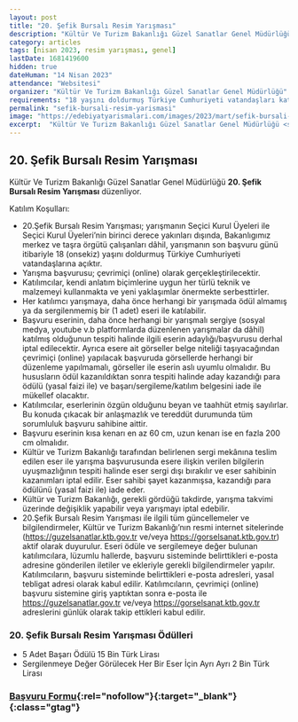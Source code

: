 ```yaml
---
layout: post
title: "20. Şefik Bursalı Resim Yarışması"
description: "Kültür Ve Turizm Bakanlığı Güzel Sanatlar Genel Müdürlüğü '20. Şefik Bursalı Resim Yarışması' düzenliyor."
category: articles
tags: [nisan 2023, resim yarışması, genel]
lastDate: 1681419600
hidden: true
dateHuman: "14 Nisan 2023"
attendance: "Websitesi"
organizer: "Kültür Ve Turizm Bakanlığı Güzel Sanatlar Genel Müdürlüğü"
requirements: "18 yaşını doldurmuş Türkiye Cumhuriyeti vatandaşları katılabilir."
permalink: "sefik-bursali-resim-yarismasi"
image: "https://edebiyatyarismalari.com/images/2023/mart/sefik-bursali-resim-yarismasi.jpg"
excerpt:  "Kültür Ve Turizm Bakanlığı Güzel Sanatlar Genel Müdürlüğü <strong> 20. Şefik Bursalı Resim Yarışması </strong> düzenliyor."
---
```


## 20. Şefik Bursalı Resim Yarışması
Kültür Ve Turizm Bakanlığı Güzel Sanatlar Genel Müdürlüğü **20. Şefik Bursalı Resim Yarışması** düzenliyor.  

Katılım Koşulları:
- 20.Şefik Bursalı Resim Yarışması; yarışmanın Seçici Kurul Üyeleri ile Seçici Kurul Üyeleri’nin birinci derece yakınları dışında, Bakanlıgımız merkez ve taşra örgütü çalışanları dâhil, yarışmanın son başvuru günü itibariyle 18 (onsekiz) yaşını doldurmuş Türkiye Cumhuriyeti vatandaşlarına açıktır.
- Yarışma başvurusu; çevrimiçi (online) olarak gerçekleştirilecektir.
- Katılımcılar, kendi anlatım biçimlerine uygun her türlü teknik ve malzemeyi kullanmakta ve yeni yaklaşımlar önermekte serbesttirler.
- Her katılımcı yarışmaya, daha önce herhangi bir yarışmada ödül almamış ya da sergilenmemiş bir (1 adet) eseri ile katılabilir.
- Başvuru eserinin, daha önce herhangi bir yarışmalı sergiye (sosyal medya, youtube v.b platformlarda düzenlenen yarışmalar da dâhil) katılmış olduğunun tespiti halinde ilgili eserin adaylığı/başvurusu derhal iptal edilecektir. Ayrıca esere ait görseller belge niteliği taşıyacağından çevrimiçi (online) yapılacak başvuruda görsellerde herhangi bir düzenleme yapılmamalı, görseller ile eserin aslı uyumlu olmalıdır. Bu hususların ödül kazanıldıktan sonra tespiti halinde aday kazandığı para ödülü (yasal faizi ile) ve başarı/sergileme/katılım belgesini iade ile mükellef olacaktır.
- Katılımcılar, eserlerinin özgün olduğunu beyan ve taahhüt etmiş sayılırlar. Bu konuda çıkacak bir anlaşmazlık ve tereddüt durumunda tüm sorumluluk başvuru sahibine aittir.
- Başvuru eserinin kısa kenarı en az 60 cm, uzun kenarı ise en fazla 200 cm olmalıdır.
- Kültür ve Turizm Bakanlığı tarafından belirlenen sergi mekânına teslim edilen eser ile yarışma başvurusunda esere ilişkin verilen bilgilerin uyuşmazlığının tespiti halinde eser sergi dışı bırakılır ve eser sahibinin kazanımları iptal edilir. Eser sahibi şayet kazanmışsa, kazandığı para ödülünü (yasal faizi ile) iade eder.
- Kültür ve Turizm Bakanlığı, gerekli gördüğü takdirde, yarışma takvimi üzerinde değişiklik yapabilir veya yarışmayı iptal edebilir.
- 20.Şefik Bursalı Resim Yarışması ile ilgili tüm güncellemeler ve bilgilendirmeler, Kültür ve Turizm Bakanlığı’nın resmi internet sitelerinde (https://guzelsanatlar.ktb.gov.tr ve/veya https://gorselsanat.ktb.gov.tr) aktif olarak duyurulur. Eseri ödüle ve sergilemeye değer bulunan katılımcılara, lüzumlu hallerde, başvuru sisteminde belirttikleri e-posta adresine gönderilen iletiler ve ekleriyle gerekli bilgilendirmeler yapılır. Katılımcıların, başvuru sisteminde belirttikleri e-posta adresleri, yasal tebligat adresi olarak kabul edilir. Katılımcıların, çevrimiçi (online) başvuru sistemine giriş yaptıktan sonra e-posta ile https://guzelsanatlar.gov.tr ve/veya https://gorselsanat.ktb.gov.tr adreslerini günlük olarak takip ettikleri kabul edilir.


### 20. Şefik Bursalı Resim Yarışması Ödülleri
- 5 Adet Başarı Ödülü 15 Bin Türk Lirası
- Sergilenmeye Değer Görülecek Her Bir Eser İçin Ayrı Ayrı 2 Bin Türk Lirası


### [Başvuru Formu](https://gorselsanat.ktb.gov.tr/?ref=edebiyatyarismalari.com){:rel="nofollow"}{:target="_blank"}{:class="gtag"}